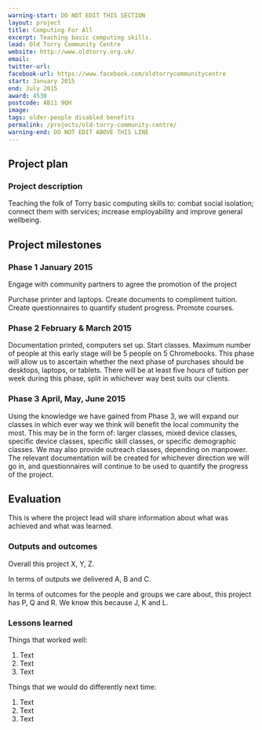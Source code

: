 ```yaml
---
warning-start: DO NOT EDIT THIS SECTION
layout: project
title: Computing For All
excerpt: Teaching basic computing skills.
lead: Old Torry Community Centre
website: http://www.oldtorry.org.uk/
email: 
twitter-url: 
facebook-url: https://www.facebook.com/oldtorrycommunitycentre
start: January 2015
end: July 2015
award: 4530
postcode: AB11 9QH
image:
tags: older-people disabled benefits 
permalink: /projects/old-torry-community-centre/
warning-end: DO NOT EDIT ABOVE THIS LINE
---
```


## Project plan

### Project description

Teaching the folk of Torry basic computing skills to: combat social isolation; connect them with services; increase
employability and improve general wellbeing.


## Project milestones

### Phase 1 January 2015

Engage with community partners to agree the promotion of the project

Purchase printer and laptops. Create documents to compliment tuition. Create questionnaires to quantify student progress. Promote courses.

### Phase 2 February & March 2015

Documentation printed, computers set up. Start classes. Maximum number of people at this early stage will be 5 people on 5 Chromebooks. This phase will allow us to ascertain whether the next phase of purchases should be desktops, laptops, or tablets. There will be at least five hours of tuition per week during this phase, split in whichever way best suits our clients.

### Phase 3 April, May, June 2015

Using the knowledge we have gained from Phase 3, we will expand our classes in which ever way we think will benefit the local community the most. This may be in the form of: larger classes, mixed device classes, specific device classes, specific skill classes, or specific demographic classes. We may also provide outreach classes, depending on manpower. The relevant documentation will be created for whichever direction we will go in, and questionnaires will continue to be used to quantify the progress of the project.

## Evaluation

This is where the project lead will share information about what was achieved and what was learned.

### Outputs and outcomes

Overall this project X, Y, Z.

In terms of outputs we delivered A, B and C.

In terms of outcomes for the people and groups we care about, this project has P, Q and R. We know this because J, K and L.

### Lessons learned

Things that worked well:

1. Text
2. Text
3. Text

Things that we would do differently next time:

1. Text
2. Text
3. Text
